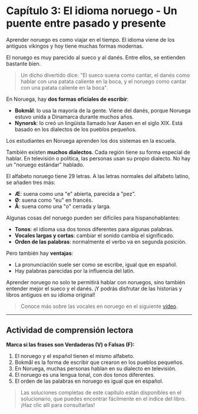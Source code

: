 # Capítulo 3: El idioma noruego - Un puente entre pasado y presente

Aprender noruego es como viajar en el tiempo. El idioma viene de los antiguos vikingos y hoy tiene muchas formas modernas.

El noruego es muy parecido al sueco y al danés. Entre ellos, se entienden bastante bien. 

> Un dicho divertido dice: "El sueco suena como cantar, el danés como hablar con una patata caliente en la boca, y el noruego como cantar con una patata caliente en la boca".

En Noruega, hay **dos formas oficiales de escribir**:

- **Bokmål**: lo usa la mayoría de la gente. Viene del danés, porque Noruega estuvo unida a Dinamarca durante muchos años.
- **Nynorsk**: lo creó un lingüista llamado Ivar Aasen en el siglo XIX. Está basado en los dialectos de los pueblos pequeños.

Los estudiantes en Noruega aprenden los dos sistemas en la escuela.

También existen **muchos dialectos**. Cada región tiene su forma especial de hablar. En televisión o política, las personas usan su propio dialecto. No hay un "noruego estándar" hablado.

El alfabeto noruego tiene 29 letras. A las letras normales del alfabeto latino, se añaden tres más:

- **Æ**: suena como una "e" abierta, parecida a "pez".
- **Ø**: suena como "eu" en francés.
- **Å**: suena como una "o" cerrada y larga.

Algunas cosas del noruego pueden ser difíciles para hispanohablantes:

- **Tonos**: el idioma usa dos tonos diferentes para algunas palabras.
- **Vocales largas y cortas**: cambiar el sonido cambia el significado.
- **Orden de las palabras**: normalmente el verbo va en segunda posición.

Pero también hay **ventajas**:

- La pronunciación suele ser como se escribe, igual que en español.
- Hay palabras parecidas por la influencia del latín.

Aprender noruego no solo te permitirá hablar con noruegos, sino también entender mejor el sueco y el danés. ¡Y podrás disfrutar de las historias y libros antiguos en su idioma original!

> Conoce más sobre las vocales en noruego en el siguiente [vídeo](https://www.youtube.com/watch?v=J8nUgxfbWW4&t=44s).

---

## Actividad de comprensión lectora

**Marca si las frases son Verdaderas (V) o Falsas (F):**

1. El noruego y el español tienen el mismo alfabeto.  
2. Bokmål es la forma de escribir que crearon en los pueblos pequeños.  
3. En Noruega, muchas personas hablan en su dialecto en televisión.  
4. El noruego es una lengua tonal, con dos tonos diferentes.  
5. El orden de las palabras en noruego es igual que en español.  

> Las soluciones completas de este capítulo están disponibles en el solucionario, que puedes encontrar fácilmente en el índice del libro. ¡Haz clic allí para consultarlas!